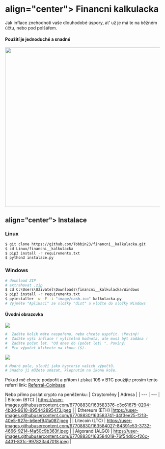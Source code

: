 <h1> align="center"> Financni kalkulacka</h1>
Jak inflace znehodnotí vaše dlouhodobé úspory, at' už je má te na běžném účtu, nebo pod polšářem.
<h4> Použití je jednoduché a snadné</h4>

<img src="https://user-images.githubusercontent.com/67708830/152659745-3ba1adb4-c489-4d84-a6f6-a087847a8ca8.png" width="520" />

<h2> align="center"> Instalace </h2>


<h3> Linux </h3>

```bash
$ git clone https://github.com/Tobbin23/financni__kalkulacka.git
$ cd Linux/financni__kalkulacka
$ pip3 install -r requirements.txt 
$ python3 instalace.py

```

<h3> Windows </h3>

```bash
# download ZIP
# extrahovat .zip
$ cd C:\Users\Uživatel\Downloads\financni__kalkulacka/Windows
$ pip3 install -r requirements.txt 
$ pyinstaller -w -F -i "image/cash.ico" kalkulacka.py
# Vyjměte "Aplikaci" ze složky "dist" a vložte do složky Windows

```

<h4>Úvodní obrazovka</h4>



<img src="https://user-images.githubusercontent.com/67708830/163803116-c5431420-4552-4b65-a856-d380f8db7534.png" />





```bash
#  Zadáte kolik máte naspořeno, nebo chcete uspořit. !Poviný!
#  Zadáte výši inflace ! vylitelná hodnota, ale musí být zadána !
#  Zadáte počet let. "Od dnes do (počet let) ". Poviný!
#  Pro výpočet klikente na ikonu ($).

```


<img src="https://user-images.githubusercontent.com/67708830/163803135-9cb550ed-fc3a-40a1-88d1-8ac06db951ce.png" />



```bash
# Modré pole, slouží jako hystorie vašich výpočtů.
# Snadno ji můžete smazat, klepnutím na ikonu koše.
```

Pokud mě chcete podpořit a přitom i získat 10$ v BTC použijte prosím tento referrl link:
[Referral-Coinbase](https://www.coinbase.com/join/szava_j?src=android-link)

Nebo přímo poslat crypto na peněženku:
| Crpytoměny | Adresa |
| --- | --- |
| Bitcoin (BTC) | https://user-images.githubusercontent.com/67708830/163583376-c3c61675-0204-4b3d-9610-895442895473.jpeg |
| Ethereum (ETH) |https://user-images.githubusercontent.com/67708830/163583741-d4f3ee25-f213-40e5-927e-b6eef941a087.jpeg |
| Litecoin (LTC) | https://user-images.githubusercontent.com/67708830/163584027-84391e53-3732-4666-9214-f4a50c9b363f.jpeg |
| Algorand (ALGO) | https://user-images.githubusercontent.com/67708830/163584019-76f54d0c-f26c-4431-831c-997823a47018.jpeg |

